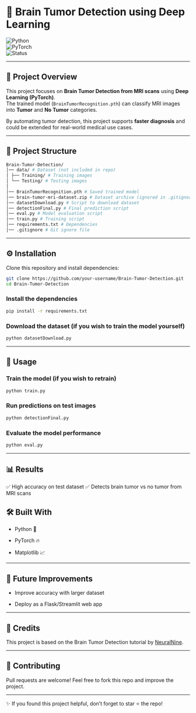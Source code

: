 # 🧠 Brain Tumor Detection using Deep Learning  

![Python](https://img.shields.io/badge/Python-3.8+-blue)  
![PyTorch](https://img.shields.io/badge/Framework-PyTorch-red)  
![Status](https://img.shields.io/badge/Status-Active-brightgreen)  

---

## 📌 Project Overview  
This project focuses on **Brain Tumor Detection from MRI scans** using **Deep Learning (PyTorch)**.  
The trained model (`BrainTumorRecognition.pth`) can classify MRI images into **Tumor** and **No Tumor** categories.  

By automating tumor detection, this project supports **faster diagnosis** and could be extended for real-world medical use cases.  

---

## 📂 Project Structure
```bash
Brain-Tumor-Detection/
│── data/ # Dataset (not included in repo)
│ ├── Training/ # Training images
│ └── Testing/ # Testing images
│
│── BrainTumorRecognition.pth # Saved trained model
│── brain-tumor-mri-dataset.zip # Dataset archive (ignored in .gitignore)
│── datasetDownload.py # Script to download dataset
│── detectionFinal.py # Final prediction script
│── eval.py # Model evaluation script
│── train.py # Training script
│── requirements.txt # Dependencies
│── .gitignore # Git ignore file
```

---

## ⚙️ Installation  

Clone this repository and install dependencies:  

```bash
git clone https://github.com/your-username/Brain-Tumor-Detection.git
cd Brain-Tumor-Detection
```
### Install the dependencies
```bash
pip install -r requirements.txt

```
### Download the dataset (if you wish to train the model yourself)
```bash
python datasetDownload.py
```
---
## 🚀 Usage
### Train the model (if you wish to retrain)
```bash
python train.py
```
### Run predictions on test images
```bash
python detectionFinal.py
```
### Evaluate the model performance
```bash
python eval.py
```

---

## 📊 Results
✅ High accuracy on test dataset
✅ Detects brain tumor vs no tumor from MRI scans

## 🛠️ Built With
- Python 🐍

- PyTorch 🔥

- Matplotlib 📈

---

## 📌 Future Improvements

- Improve accuracy with larger dataset

- Deploy as a Flask/Streamlit web app

---
## 🙏 Credits

This project is based on the Brain Tumor Detection tutorial by [NeuralNine](https://www.youtube.com/c/NeuralNine).  

---

## 🤝 Contributing

Pull requests are welcome! Feel free to fork this repo and improve the project.

---
✨ If you found this project helpful, don’t forget to star ⭐ the repo!
